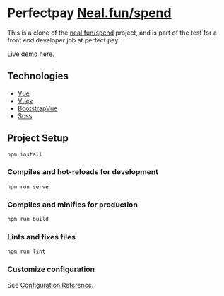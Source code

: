 # Perfectpay [Neal.fun/spend](https://neal.fun/spend/)
This is a clone of the [neal.fun/spend](https://neal.fun/spend/) project, and is part of the test for a front end developer job at perfect pay.

Live demo [here](https://lucastllima.github.io/perfectpay-nealfun/).

## Technologies

- [Vue](https://vuejs.org/)
- [Vuex](https://vuex.vuejs.org/)
- [BootstrapVue](https://bootstrap-vue.org/)
- [Scss](https://sass-lang.com/documentation/syntax)

## Project Setup
```
npm install
```

### Compiles and hot-reloads for development

```
npm run serve
```

### Compiles and minifies for production

```
npm run build
```

### Lints and fixes files

```
npm run lint
```

### Customize configuration

See [Configuration Reference](https://cli.vuejs.org/config/).